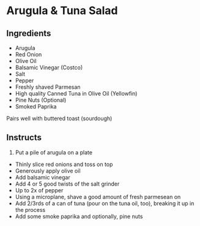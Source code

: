 # Arugula & Tuna Salad

## Ingredients

 * Arugula
 * Red Onion
 * Olive Oil
 * Balsamic Vinegar (Costco)
 * Salt
 * Pepper
 * Freshly shaved Parmesan
 * High quality Canned Tuna in Olive Oil (Yellowfin)
 * Pine Nuts (Optional)
 * Smoked Paprika

Pairs well with buttered toast (sourdough)

## Instructs

1. Put a pile of arugula on a plate
* Thinly slice red onions and toss on top
* Generously apply olive oil
* Add balsamic vinegar
* Add 4 or 5 good twists of the salt grinder
* Up to 2x of pepper
* Using a microplane, shave a good amount of fresh parmesean on
* Add 2/3rds of a can of tuna (pour on the tuna oil, too), breaking it up in the process
* Add some smoke paprika and optionally, pine nuts